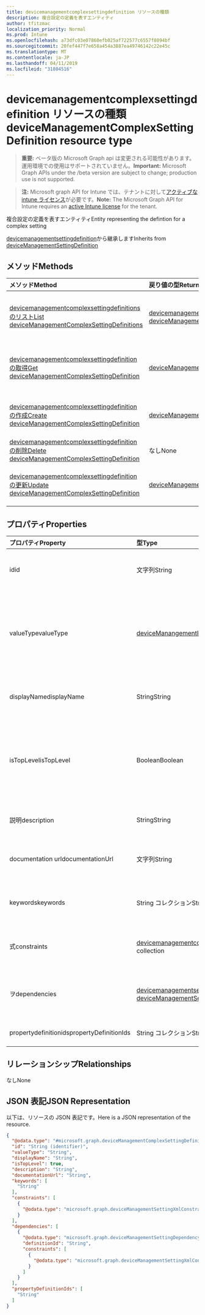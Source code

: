 ```yaml
---
title: devicemanagementcomplexsettingdefinition リソースの種類
description: 複合設定の定義を表すエンティティ
author: tfitzmac
localization_priority: Normal
ms.prod: Intune
ms.openlocfilehash: a73dfc03e07860efb025af722577c6557f8094bf
ms.sourcegitcommit: 20fef447f7e658a454a3887ea49746142c22e45c
ms.translationtype: MT
ms.contentlocale: ja-JP
ms.lasthandoff: 04/11/2019
ms.locfileid: "31804516"
---
```

# <a name="devicemanagementcomplexsettingdefinition-resource-type"></a><span data-ttu-id="37bfb-103">devicemanagementcomplexsettingdefinition リソースの種類</span><span class="sxs-lookup"><span data-stu-id="37bfb-103">deviceManagementComplexSettingDefinition resource type</span></span>

> <span data-ttu-id="37bfb-104">**重要:** ベータ版の Microsoft Graph api は変更される可能性があります。運用環境での使用はサポートされていません。</span><span class="sxs-lookup"><span data-stu-id="37bfb-104">**Important:** Microsoft Graph APIs under the /beta version are subject to change; production use is not supported.</span></span>

> <span data-ttu-id="37bfb-105">**注:** Microsoft graph API for Intune では、テナントに対して[アクティブな intune ライセンス](https://go.microsoft.com/fwlink/?linkid=839381)が必要です。</span><span class="sxs-lookup"><span data-stu-id="37bfb-105">**Note:** The Microsoft Graph API for Intune requires an [active Intune license](https://go.microsoft.com/fwlink/?linkid=839381) for the tenant.</span></span>

<span data-ttu-id="37bfb-106">複合設定の定義を表すエンティティ</span><span class="sxs-lookup"><span data-stu-id="37bfb-106">Entity representing the defintion for a complex setting</span></span>


<span data-ttu-id="37bfb-107">[devicemanagementsettingdefinition](../resources/intune-deviceintent-devicemanagementsettingdefinition.md)から継承します</span><span class="sxs-lookup"><span data-stu-id="37bfb-107">Inherits from [deviceManagementSettingDefinition](../resources/intune-deviceintent-devicemanagementsettingdefinition.md)</span></span>

## <a name="methods"></a><span data-ttu-id="37bfb-108">メソッド</span><span class="sxs-lookup"><span data-stu-id="37bfb-108">Methods</span></span>
|<span data-ttu-id="37bfb-109">メソッド</span><span class="sxs-lookup"><span data-stu-id="37bfb-109">Method</span></span>|<span data-ttu-id="37bfb-110">戻り値の型</span><span class="sxs-lookup"><span data-stu-id="37bfb-110">Return Type</span></span>|<span data-ttu-id="37bfb-111">説明</span><span class="sxs-lookup"><span data-stu-id="37bfb-111">Description</span></span>|
|:---|:---|:---|
|[<span data-ttu-id="37bfb-112">devicemanagementcomplexsettingdefinitions のリスト</span><span class="sxs-lookup"><span data-stu-id="37bfb-112">List deviceManagementComplexSettingDefinitions</span></span>](../api/intune-deviceintent-devicemanagementcomplexsettingdefinition-list.md)|<span data-ttu-id="37bfb-113">[devicemanagementcomplexsettingdefinition](../resources/intune-deviceintent-devicemanagementcomplexsettingdefinition.md)コレクション</span><span class="sxs-lookup"><span data-stu-id="37bfb-113">[deviceManagementComplexSettingDefinition](../resources/intune-deviceintent-devicemanagementcomplexsettingdefinition.md) collection</span></span>|<span data-ttu-id="37bfb-114">[devicemanagementcomplexsettingdefinition](../resources/intune-deviceintent-devicemanagementcomplexsettingdefinition.md)オブジェクトのプロパティとリレーションシップをリストします。</span><span class="sxs-lookup"><span data-stu-id="37bfb-114">List properties and relationships of the [deviceManagementComplexSettingDefinition](../resources/intune-deviceintent-devicemanagementcomplexsettingdefinition.md) objects.</span></span>|
|[<span data-ttu-id="37bfb-115">devicemanagementcomplexsettingdefinition の取得</span><span class="sxs-lookup"><span data-stu-id="37bfb-115">Get deviceManagementComplexSettingDefinition</span></span>](../api/intune-deviceintent-devicemanagementcomplexsettingdefinition-get.md)|[<span data-ttu-id="37bfb-116">deviceManagementComplexSettingDefinition</span><span class="sxs-lookup"><span data-stu-id="37bfb-116">deviceManagementComplexSettingDefinition</span></span>](../resources/intune-deviceintent-devicemanagementcomplexsettingdefinition.md)|<span data-ttu-id="37bfb-117">[devicemanagementcomplexsettingdefinition](../resources/intune-deviceintent-devicemanagementcomplexsettingdefinition.md)オブジェクトのプロパティとリレーションシップを読み取ります。</span><span class="sxs-lookup"><span data-stu-id="37bfb-117">Read properties and relationships of the [deviceManagementComplexSettingDefinition](../resources/intune-deviceintent-devicemanagementcomplexsettingdefinition.md) object.</span></span>|
|[<span data-ttu-id="37bfb-118">devicemanagementcomplexsettingdefinition の作成</span><span class="sxs-lookup"><span data-stu-id="37bfb-118">Create deviceManagementComplexSettingDefinition</span></span>](../api/intune-deviceintent-devicemanagementcomplexsettingdefinition-create.md)|[<span data-ttu-id="37bfb-119">deviceManagementComplexSettingDefinition</span><span class="sxs-lookup"><span data-stu-id="37bfb-119">deviceManagementComplexSettingDefinition</span></span>](../resources/intune-deviceintent-devicemanagementcomplexsettingdefinition.md)|<span data-ttu-id="37bfb-120">新しい[devicemanagementcomplexsettingdefinition](../resources/intune-deviceintent-devicemanagementcomplexsettingdefinition.md)オブジェクトを作成します。</span><span class="sxs-lookup"><span data-stu-id="37bfb-120">Create a new [deviceManagementComplexSettingDefinition](../resources/intune-deviceintent-devicemanagementcomplexsettingdefinition.md) object.</span></span>|
|[<span data-ttu-id="37bfb-121">devicemanagementcomplexsettingdefinition の削除</span><span class="sxs-lookup"><span data-stu-id="37bfb-121">Delete deviceManagementComplexSettingDefinition</span></span>](../api/intune-deviceintent-devicemanagementcomplexsettingdefinition-delete.md)|<span data-ttu-id="37bfb-122">なし</span><span class="sxs-lookup"><span data-stu-id="37bfb-122">None</span></span>|<span data-ttu-id="37bfb-123">[devicemanagementcomplexsettingdefinition](../resources/intune-deviceintent-devicemanagementcomplexsettingdefinition.md)を削除します。</span><span class="sxs-lookup"><span data-stu-id="37bfb-123">Deletes a [deviceManagementComplexSettingDefinition](../resources/intune-deviceintent-devicemanagementcomplexsettingdefinition.md).</span></span>|
|[<span data-ttu-id="37bfb-124">devicemanagementcomplexsettingdefinition の更新</span><span class="sxs-lookup"><span data-stu-id="37bfb-124">Update deviceManagementComplexSettingDefinition</span></span>](../api/intune-deviceintent-devicemanagementcomplexsettingdefinition-update.md)|[<span data-ttu-id="37bfb-125">deviceManagementComplexSettingDefinition</span><span class="sxs-lookup"><span data-stu-id="37bfb-125">deviceManagementComplexSettingDefinition</span></span>](../resources/intune-deviceintent-devicemanagementcomplexsettingdefinition.md)|<span data-ttu-id="37bfb-126">[devicemanagementcomplexsettingdefinition](../resources/intune-deviceintent-devicemanagementcomplexsettingdefinition.md)オブジェクトのプロパティを更新します。</span><span class="sxs-lookup"><span data-stu-id="37bfb-126">Update the properties of a [deviceManagementComplexSettingDefinition](../resources/intune-deviceintent-devicemanagementcomplexsettingdefinition.md) object.</span></span>|

## <a name="properties"></a><span data-ttu-id="37bfb-127">プロパティ</span><span class="sxs-lookup"><span data-stu-id="37bfb-127">Properties</span></span>
|<span data-ttu-id="37bfb-128">プロパティ</span><span class="sxs-lookup"><span data-stu-id="37bfb-128">Property</span></span>|<span data-ttu-id="37bfb-129">型</span><span class="sxs-lookup"><span data-stu-id="37bfb-129">Type</span></span>|<span data-ttu-id="37bfb-130">説明</span><span class="sxs-lookup"><span data-stu-id="37bfb-130">Description</span></span>|
|:---|:---|:---|
|<span data-ttu-id="37bfb-131">id</span><span class="sxs-lookup"><span data-stu-id="37bfb-131">id</span></span>|<span data-ttu-id="37bfb-132">文字列</span><span class="sxs-lookup"><span data-stu-id="37bfb-132">String</span></span>|<span data-ttu-id="37bfb-133">[devicemanagementsettingdefinition](../resources/intune-deviceintent-devicemanagementsettingdefinition.md)から継承された設定定義の ID</span><span class="sxs-lookup"><span data-stu-id="37bfb-133">The ID of the setting definition Inherited from [deviceManagementSettingDefinition](../resources/intune-deviceintent-devicemanagementsettingdefinition.md)</span></span>|
|<span data-ttu-id="37bfb-134">valueType</span><span class="sxs-lookup"><span data-stu-id="37bfb-134">valueType</span></span>|[<span data-ttu-id="37bfb-135">deviceManangementIntentValueType</span><span class="sxs-lookup"><span data-stu-id="37bfb-135">deviceManangementIntentValueType</span></span>](../resources/intune-deviceintent-devicemanangementintentvaluetype.md)|<span data-ttu-id="37bfb-136">[devicemanagementsettingdefinition](../resources/intune-deviceintent-devicemanagementsettingdefinition.md)から継承された値のデータ型。</span><span class="sxs-lookup"><span data-stu-id="37bfb-136">The data type of the value Inherited from [deviceManagementSettingDefinition](../resources/intune-deviceintent-devicemanagementsettingdefinition.md).</span></span> <span data-ttu-id="37bfb-137">可能な値は `integer`、`boolean`、`string`、`complex`、`collection`、`abstractComplex` です。</span><span class="sxs-lookup"><span data-stu-id="37bfb-137">Possible values are: `integer`, `boolean`, `string`, `complex`, `collection`, `abstractComplex`.</span></span>|
|<span data-ttu-id="37bfb-138">displayName</span><span class="sxs-lookup"><span data-stu-id="37bfb-138">displayName</span></span>|<span data-ttu-id="37bfb-139">String</span><span class="sxs-lookup"><span data-stu-id="37bfb-139">String</span></span>|<span data-ttu-id="37bfb-140">[devicemanagementsettingdefinition](../resources/intune-deviceintent-devicemanagementsettingdefinition.md)から継承された設定の表示名</span><span class="sxs-lookup"><span data-stu-id="37bfb-140">The setting's display name Inherited from [deviceManagementSettingDefinition](../resources/intune-deviceintent-devicemanagementsettingdefinition.md)</span></span>|
|<span data-ttu-id="37bfb-141">isTopLevel</span><span class="sxs-lookup"><span data-stu-id="37bfb-141">isTopLevel</span></span>|<span data-ttu-id="37bfb-142">Boolean</span><span class="sxs-lookup"><span data-stu-id="37bfb-142">Boolean</span></span>|<span data-ttu-id="37bfb-143">設定が最上位レベルの場合は、 [devicemanagementsettingdefinition](../resources/intune-deviceintent-devicemanagementsettingdefinition.md)から継承されたコレクションまたは複雑な設定でラップする必要がなく、構成することができます。</span><span class="sxs-lookup"><span data-stu-id="37bfb-143">If the setting is top level, it can be configured without the need to be wrapped in a collection or complex setting Inherited from [deviceManagementSettingDefinition](../resources/intune-deviceintent-devicemanagementsettingdefinition.md)</span></span>|
|<span data-ttu-id="37bfb-144">説明</span><span class="sxs-lookup"><span data-stu-id="37bfb-144">description</span></span>|<span data-ttu-id="37bfb-145">String</span><span class="sxs-lookup"><span data-stu-id="37bfb-145">String</span></span>|<span data-ttu-id="37bfb-146">[devicemanagementsettingdefinition](../resources/intune-deviceintent-devicemanagementsettingdefinition.md)から継承された設定の説明</span><span class="sxs-lookup"><span data-stu-id="37bfb-146">The setting's description Inherited from [deviceManagementSettingDefinition](../resources/intune-deviceintent-devicemanagementsettingdefinition.md)</span></span>|
|<span data-ttu-id="37bfb-147">documentation url</span><span class="sxs-lookup"><span data-stu-id="37bfb-147">documentationUrl</span></span>|<span data-ttu-id="37bfb-148">文字列</span><span class="sxs-lookup"><span data-stu-id="37bfb-148">String</span></span>|<span data-ttu-id="37bfb-149">[devicemanagementsettingdefinition](../resources/intune-deviceintent-devicemanagementsettingdefinition.md)から継承されたドキュメントを設定するための Url</span><span class="sxs-lookup"><span data-stu-id="37bfb-149">Url to setting documentation Inherited from [deviceManagementSettingDefinition](../resources/intune-deviceintent-devicemanagementsettingdefinition.md)</span></span>|
|<span data-ttu-id="37bfb-150">keywords</span><span class="sxs-lookup"><span data-stu-id="37bfb-150">keywords</span></span>|<span data-ttu-id="37bfb-151">String コレクション</span><span class="sxs-lookup"><span data-stu-id="37bfb-151">String collection</span></span>|<span data-ttu-id="37bfb-152">[devicemanagementsettingdefinition](../resources/intune-deviceintent-devicemanagementsettingdefinition.md)から継承した設定に関連付けられているキーワード</span><span class="sxs-lookup"><span data-stu-id="37bfb-152">Keywords associated with the setting Inherited from [deviceManagementSettingDefinition](../resources/intune-deviceintent-devicemanagementsettingdefinition.md)</span></span>|
|<span data-ttu-id="37bfb-153">式</span><span class="sxs-lookup"><span data-stu-id="37bfb-153">constraints</span></span>|<span data-ttu-id="37bfb-154">[devicemanagementconstraint](../resources/intune-deviceintent-devicemanagementconstraint.md)コレクション</span><span class="sxs-lookup"><span data-stu-id="37bfb-154">[deviceManagementConstraint](../resources/intune-deviceintent-devicemanagementconstraint.md) collection</span></span>|<span data-ttu-id="37bfb-155">[devicemanagementsettingdefinition](../resources/intune-deviceintent-devicemanagementsettingdefinition.md)から継承された設定値の制約のコレクション</span><span class="sxs-lookup"><span data-stu-id="37bfb-155">Collection of constraints for the setting value Inherited from [deviceManagementSettingDefinition](../resources/intune-deviceintent-devicemanagementsettingdefinition.md)</span></span>|
|<span data-ttu-id="37bfb-156">ヲ</span><span class="sxs-lookup"><span data-stu-id="37bfb-156">dependencies</span></span>|<span data-ttu-id="37bfb-157">[devicemanagementsettingdependency](../resources/intune-deviceintent-devicemanagementsettingdependency.md)コレクション</span><span class="sxs-lookup"><span data-stu-id="37bfb-157">[deviceManagementSettingDependency](../resources/intune-deviceintent-devicemanagementsettingdependency.md) collection</span></span>|<span data-ttu-id="37bfb-158">[devicemanagementsettingdefinition](../resources/intune-deviceintent-devicemanagementsettingdefinition.md)から継承された他の設定に対する依存関係のコレクション</span><span class="sxs-lookup"><span data-stu-id="37bfb-158">Collection of dependencies on other settings Inherited from [deviceManagementSettingDefinition](../resources/intune-deviceintent-devicemanagementsettingdefinition.md)</span></span>|
|<span data-ttu-id="37bfb-159">propertydefinitionids</span><span class="sxs-lookup"><span data-stu-id="37bfb-159">propertyDefinitionIds</span></span>|<span data-ttu-id="37bfb-160">String コレクション</span><span class="sxs-lookup"><span data-stu-id="37bfb-160">String collection</span></span>|<span data-ttu-id="37bfb-161">複合設定の各プロパティの定義</span><span class="sxs-lookup"><span data-stu-id="37bfb-161">The definitions of each property of the complex setting</span></span>|

## <a name="relationships"></a><span data-ttu-id="37bfb-162">リレーションシップ</span><span class="sxs-lookup"><span data-stu-id="37bfb-162">Relationships</span></span>
<span data-ttu-id="37bfb-163">なし</span><span class="sxs-lookup"><span data-stu-id="37bfb-163">None</span></span>

## <a name="json-representation"></a><span data-ttu-id="37bfb-164">JSON 表記</span><span class="sxs-lookup"><span data-stu-id="37bfb-164">JSON Representation</span></span>
<span data-ttu-id="37bfb-165">以下は、リソースの JSON 表記です。</span><span class="sxs-lookup"><span data-stu-id="37bfb-165">Here is a JSON representation of the resource.</span></span>
<!-- {
  "blockType": "resource",
  "keyProperty": "id",
  "@odata.type": "microsoft.graph.deviceManagementComplexSettingDefinition"
}
-->
``` json
{
  "@odata.type": "#microsoft.graph.deviceManagementComplexSettingDefinition",
  "id": "String (identifier)",
  "valueType": "String",
  "displayName": "String",
  "isTopLevel": true,
  "description": "String",
  "documentationUrl": "String",
  "keywords": [
    "String"
  ],
  "constraints": [
    {
      "@odata.type": "microsoft.graph.deviceManagementSettingXmlConstraint"
    }
  ],
  "dependencies": [
    {
      "@odata.type": "microsoft.graph.deviceManagementSettingDependency",
      "definitionId": "String",
      "constraints": [
        {
          "@odata.type": "microsoft.graph.deviceManagementSettingXmlConstraint"
        }
      ]
    }
  ],
  "propertyDefinitionIds": [
    "String"
  ]
}
```





